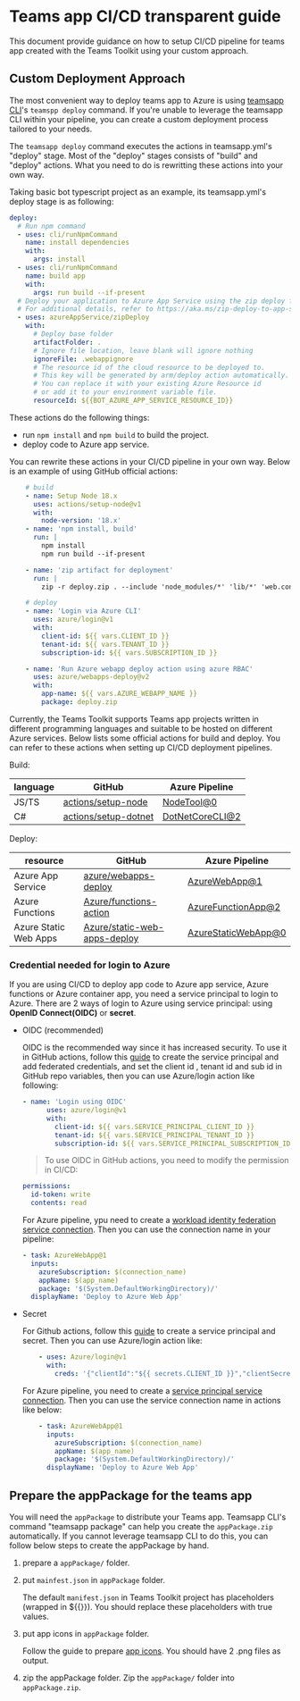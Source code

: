 # Teams app CI/CD transparent guide
This document provide guidance on how to setup CI/CD pipeline for teams app created with the Teams Toolkit using your custom approach.

## Custom Deployment Approach
The most convenient way to deploy teams app to Azure is using [teamsapp CLI](https://learn.microsoft.com/en-us/microsoftteams/platform/toolkit/teams-toolkit-cli?pivots=version-three)'s `teamspp deploy` command. If you're unable to leverage the teamsapp CLI within your pipeline, you can create a custom deployment process tailored to your needs.

The `teamsapp deploy` command executes the actions in teamsapp.yml's "deploy" stage. Most of the "deploy" stages consists of "build" and "deploy" actions. What you need to do is rewritting these actions into your own way.

Taking basic bot typescript project as an example, its teamsapp.yml's deploy stage is as following:
```yml
deploy:
  # Run npm command
  - uses: cli/runNpmCommand
    name: install dependencies
    with:
      args: install
  - uses: cli/runNpmCommand
    name: build app
    with:
      args: run build --if-present
  # Deploy your application to Azure App Service using the zip deploy feature.
  # For additional details, refer to https://aka.ms/zip-deploy-to-app-services.
  - uses: azureAppService/zipDeploy
    with:
      # Deploy base folder
      artifactFolder: .
      # Ignore file location, leave blank will ignore nothing
      ignoreFile: .webappignore
      # The resource id of the cloud resource to be deployed to.
      # This key will be generated by arm/deploy action automatically.
      # You can replace it with your existing Azure Resource id
      # or add it to your environment variable file.
      resourceId: ${{BOT_AZURE_APP_SERVICE_RESOURCE_ID}}
```
These actions do the following things:
- run `npm install` and `npm build` to build the project.
- deploy code to Azure app service.

You can rewrite these actions in your CI/CD pipeline in your own way. 
Below is an example of using GitHub official actions:
```yml
    # build
    - name: Setup Node 18.x
      uses: actions/setup-node@v1
      with:
        node-version: '18.x'
    - name: 'npm install, build'
      run: |
        npm install
        npm run build --if-present

    - name: 'zip artifact for deployment'
      run: |
        zip -r deploy.zip . --include 'node_modules/*' 'lib/*' 'web.config'

    # deploy
    - name: 'Login via Azure CLI'
      uses: azure/login@v1
      with:
        client-id: ${{ vars.CLIENT_ID }}
        tenant-id: ${{ vars.TENANT_ID }}
        subscription-id: ${{ vars.SUBSCRIPTION_ID }}

    - name: 'Run Azure webapp deploy action using azure RBAC'
      uses: azure/webapps-deploy@v2
      with:
        app-name: ${{ vars.AZURE_WEBAPP_NAME }}
        package: deploy.zip
```

Currently, the Teams Toolkit supports Teams app projects written in different programming languages and suitable to be hosted on different Azure services. Below lists some official actions for build and deploy. You can refer to these actions when setting up CI/CD deployment pipelines.

Build:

| language      | GitHub                    |Azure Pipeline
|---------------------------------------------------|-------------------------------|----|
| JS/TS                | [actions/setup-node](https://github.com/actions/setup-node)  |[NodeTool@0](https://learn.microsoft.com/en-us/azure/devops/pipelines/tasks/reference/node-tool-v0?view=azure-pipelines) | 
| C#      | [actions/setup-dotnet](https://github.com/actions/setup-dotnet)  |[DotNetCoreCLI@2](https://learn.microsoft.com/en-us/azure/devops/pipelines/tasks/reference/dotnet-core-cli-v2?view=azure-pipelines)|


Deploy:

| resource   | GitHub                  |Azure Pipeline
|---------------------------------------------------|-------------------------------|----|
| Azure App Service               |[azure/webapps-deploy](https://github.com/Azure/webapps-deploy)| [AzureWebApp@1](https://learn.microsoft.com/en-us/azure/devops/pipelines/tasks/reference/azure-web-app-v1?view=azure-pipelines)
| Azure Functions     |[Azure/functions-action](https://github.com/Azure/functions-action)|[AzureFunctionApp@2](https://learn.microsoft.com/en-us/azure/devops/pipelines/tasks/reference/azure-function-app-v2?view=azure-pipelines)
|Azure Static Web Apps             |[Azure/static-web-apps-deploy](https://github.com/Azure/static-web-apps-deploy)| [AzureStaticWebApp@0](https://learn.microsoft.com/en-us/azure/devops/pipelines/tasks/reference/azure-static-web-app-v0?view=azure-pipelines)|

### Credential needed for login to Azure
If you are using CI/CD to deploy app code to Azure app service, Azure functions or Azure container app, you need a service principal to login to Azure. There are 2 ways of login to Azure using service principal: using **OpenID Connect(OIDC)** or **secret**.

- OIDC (recommended)

  OIDC is the recommended way since it has increased security. To use it in GitHub actions, follow this [guide](https://learn.microsoft.com/en-us/azure/developer/github/connect-from-azure?tabs=azure-portal%2Cwindows#create-a-microsoft-entra-application-and-service-principal) to create the service principal and add federated credentials, and set the client id , tenant id and sub id in GitHub repo variables, then you can use Azure/login action like following:
  ```yml
  - name: 'Login using OIDC'
        uses: azure/login@v1
        with:
          client-id: ${{ vars.SERVICE_PRINCIPAL_CLIENT_ID }}
          tenant-id: ${{ vars.SERVICE_PRINCIPAL_TENANT_ID }}
          subscription-id: ${{ vars.SERVICE_PRINCIPAL_SUBSCRIPTION_ID }}
  ```
  > To use OIDC in GitHub actions, you need to modify the permission in CI/CD:
  ```yml
  permissions: 
    id-token: write
    contents: read
  ```

  For Azure pipeline, ypu need to create a [workload identity federation service connection](https://learn.microsoft.com/en-us/azure/devops/pipelines/library/connect-to-azure?view=azure-devops#create-an-azure-resource-manager-service-connection-using-workload-identity-federation). Then you can use the connection name in your pipeline:

  ```yml
  - task: AzureWebApp@1
    inputs:
      azureSubscription: $(connection_name)
      appName: $(app_name)
      package: '$(System.DefaultWorkingDirectory)/'
    displayName: 'Deploy to Azure Web App'
  ```

- Secret

  For Github actions, follow this [guide](https://learn.microsoft.com/en-us/azure/developer/github/connect-from-azure?tabs=azure-portal%2Cwindows#use-the-azure-login-action-with-a-service-principal-secret) to create a service principal and secret. Then you can use Azure/login action like:
  ```yml
      - uses: Azure/login@v1
        with:
          creds: '{"clientId":"${{ secrets.CLIENT_ID }}","clientSecret":"${{ secrets.CLIENT_SECRET }}","subscriptionId":"${{ secrets.SUBSCRIPTION_ID }}","tenantId":"${{ secrets.TENANT_ID }}"}'
  ```
  For Azure pipeline, you need to create a [service principal service connection](https://learn.microsoft.com/en-us/azure/devops/pipelines/library/connect-to-azure?view=azure-devops#create-an-azure-resource-manager-service-connection-using-a-service-principal-secret). Then you can use the service connection name in actions like below:
  ```yml
      - task: AzureWebApp@1
        inputs:
          azureSubscription: $(connection_name)
          appName: $(app_name)
          package: '$(System.DefaultWorkingDirectory)/'
        displayName: 'Deploy to Azure Web App'
  ```
## Prepare the appPackage for the teams app
You will need the `appPackage` to distribute your Teams app. Teamsapp CLI's command "teamsapp package" can help you create the `appPackage.zip` automatically. If you cannot leverage teamsapp CLI to do this, you can follow below steps to create the appPackage by hand.
1. prepare a `appPackage/` folder.

1. put `mainfest.json` in `appPackage` folder.

    The default `manifest.json` in Teams Toolkit project has placeholders (wrapped in ${{}}). You should replace these placeholders with true values.

2. put app icons in `appPackage` folder.
    
    Follow the guide to prepare [app icons](https://learn.microsoft.com/en-us/microsoftteams/platform/concepts/build-and-test/apps-package#app-icons). You should have 2 .png files as output.
3. zip the appPackage folder.
    Zip the `appPackage/` folder into `appPackage.zip`.
